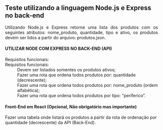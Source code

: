 <h2> Teste utilizando a linguagem Node.js e Express no back-end</h2>

<p align="justify">Utilizando Node.js e Express retorne uma lista dos produtos com os seguintes
atributos: nome_produto, quantidade, tipo e ativo, os produtos devem ser lidos a
partir do arquivo: produtos.json.</p>

<h4>UTILIZAR NODE COM EXPRESS NO BACK-END (API)</h4>

<dl>
<dt>Requisitos funcionais:</dt>	
<dt>Requisitos funcionais:</dt>
<dd>Devem ser listados somentes os produtos ativos;</dd>
<dd>Fazer uma rota que ordena todos produtos por: quantidade (decrescente);</dd>
<dd>Fazer uma rota que ordena todos produtos por: nome_produto (ordem alfabética);</dd>
<dd>Fazer uma rota que ordena todos produtos por tipo: “periferico”.</dd>
</dl>

<h4>Front-End em React (Opcional, Não obrigatório mas importante)</h4>

<p>Fazer uma tabela onde listará os produtos a partir da rota de ordenação por quantidade (decrescente) da API (Back-End).</p>
